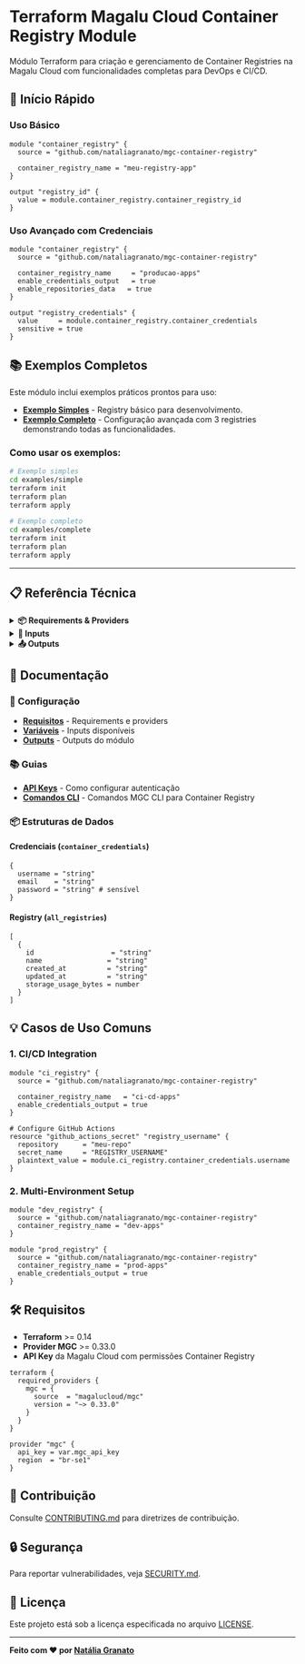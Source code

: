 # Terraform Magalu Cloud Container Registry Module

Módulo Terraform para criação e gerenciamento de Container Registries na Magalu Cloud com funcionalidades completas para DevOps e CI/CD.

## 🚀 Início Rápido

### Uso Básico
```hcl
module "container_registry" {
  source = "github.com/nataliagranato/mgc-container-registry"
  
  container_registry_name = "meu-registry-app"
}

output "registry_id" {
  value = module.container_registry.container_registry_id
}
```

### Uso Avançado com Credenciais
```hcl
module "container_registry" {
  source = "github.com/nataliagranato/mgc-container-registry"
  
  container_registry_name     = "producao-apps"
  enable_credentials_output   = true
  enable_repositories_data   = true
}

output "registry_credentials" {
  value     = module.container_registry.container_credentials
  sensitive = true
}
```

## 📚 Exemplos Completos

Este módulo inclui exemplos práticos prontos para uso:

- **[Exemplo Simples](./examples/simple/)** - Registry básico para desenvolvimento.
- **[Exemplo Completo](./examples/complete/)** - Configuração avançada com 3 registries demonstrando todas as funcionalidades.

### Como usar os exemplos:
```bash
# Exemplo simples
cd examples/simple
terraform init
terraform plan
terraform apply

# Exemplo completo  
cd examples/complete
terraform init
terraform plan
terraform apply
```

---

## 📋 Referência Técnica

<details>
<summary><strong>📦 Requirements & Providers</strong></summary>

### Requirements

| Name                                                    | Version |
| ------------------------------------------------------- | ------- |
| <a name="requirement_mgc"></a> [mgc](#requirement\_mgc) | 0.33.0  |

### Providers

| Name                                              | Version |
| ------------------------------------------------- | ------- |
| <a name="provider_mgc"></a> [mgc](#provider\_mgc) | 0.33.0  |

### Resources

| Name                                                                                                                                               | Type        |
| -------------------------------------------------------------------------------------------------------------------------------------------------- | ----------- |
| [mgc_container_registries.registry](https://registry.terraform.io/providers/magalucloud/mgc/0.33.0/docs/resources/container_registries)            | resource    |
| [mgc_container_credentials.creds](https://registry.terraform.io/providers/magalucloud/mgc/0.33.0/docs/data-sources/container_credentials)          | data source |
| [mgc_container_images.images](https://registry.terraform.io/providers/magalucloud/mgc/0.33.0/docs/data-sources/container_images)                   | data source |
| [mgc_container_registries.all_registries](https://registry.terraform.io/providers/magalucloud/mgc/0.33.0/docs/data-sources/container_registries)   | data source |
| [mgc_container_repositories.repositories](https://registry.terraform.io/providers/magalucloud/mgc/0.33.0/docs/data-sources/container_repositories) | data source |

</details>

<details>
<summary><strong>🔧 Inputs</strong></summary>

| Name                                                                                                              | Description                                                                                      | Type     | Default                   | Required |
| ----------------------------------------------------------------------------------------------------------------- | ------------------------------------------------------------------------------------------------ | -------- | ------------------------- | :------: |
| <a name="input_container_registry_name"></a> [container\_registry\_name](#input\_container\_registry\_name)       | The name of the container registry to create.                                                    | `string` | `"my-container-registry"` |    no    |
| <a name="input_enable_credentials_output"></a> [enable\_credentials\_output](#input\_enable\_credentials\_output) | Whether to output container registry credentials. Set to true if you need access credentials.    | `bool`   | `false`                   |    no    |
| <a name="input_enable_images_data"></a> [enable\_images\_data](#input\_enable\_images\_data)                      | Whether to fetch images data from the specified repository. Requires repository\_name to be set. | `bool`   | `false`                   |    no    |
| <a name="input_enable_registries_list"></a> [enable\_registries\_list](#input\_enable\_registries\_list)          | Whether to fetch a list of all container registries. Useful for reference or comparison.         | `bool`   | `false`                   |    no    |
| <a name="input_enable_repositories_data"></a> [enable\_repositories\_data](#input\_enable\_repositories\_data)    | Whether to fetch repositories data from the created registry.                                    | `bool`   | `false`                   |    no    |
| <a name="input_mgc_api_key"></a> [mgc\_api\_key](#input\_mgc\_api\_key)                                           | API Key da Magalu Cloud para testes                                                              | `string` | n/a                       |   yes    |
| <a name="input_mgc_region"></a> [mgc\_region](#input\_mgc\_region)                                                | Região da Magalu Cloud (ex: br-se1)                                                              | `string` | `"br-se1"`                |    no    |
| <a name="input_repository_name"></a> [repository\_name](#input\_repository\_name)                                 | Name of a specific repository to fetch images data from. Leave null if not needed.               | `string` | `null`                    |    no    |

</details>

<details>
<summary><strong>📤 Outputs</strong></summary>

| Name                                                                                                                                                           | Description                                                                                             |
| -------------------------------------------------------------------------------------------------------------------------------------------------------------- | ------------------------------------------------------------------------------------------------------- |
| <a name="output_all_registries"></a> [all\_registries](#output\_all\_registries)                                                                               | List of all container registries in the account                                                         |
| <a name="output_container_credentials"></a> [container\_credentials](#output\_container\_credentials)                                                          | Container registry authentication credentials                                                           |
| <a name="output_container_registry_created_at"></a> [container\_registry\_created\_at](#output\_container\_registry\_created\_at)                              | The timestamp when the registry was created (available only when enable\_registries\_list is true)      |
| <a name="output_container_registry_id"></a> [container\_registry\_id](#output\_container\_registry\_id)                                                        | The unique identifier of the created container registry                                                 |
| <a name="output_container_registry_name"></a> [container\_registry\_name](#output\_container\_registry\_name)                                                  | The name of the created container registry                                                              |
| <a name="output_container_registry_storage_usage_bytes"></a> [container\_registry\_storage\_usage\_bytes](#output\_container\_registry\_storage\_usage\_bytes) | The storage usage in bytes of the registry (available only when enable\_registries\_list is true)       |
| <a name="output_container_registry_updated_at"></a> [container\_registry\_updated\_at](#output\_container\_registry\_updated\_at)                              | The timestamp when the registry was last updated (available only when enable\_registries\_list is true) |
| <a name="output_images"></a> [images](#output\_images)                                                                                                         | List of images in the specified repository                                                              |
| <a name="output_repositories"></a> [repositories](#output\_repositories)                                                                                       | List of repositories in the created registry                                                            |

</details>


## 📖 Documentação

### 🔧 Configuração
- **[Requisitos](#requisitos)** - Requirements e providers
- **[Variáveis](#inputs)** - Inputs disponíveis  
- **[Outputs](#outputs)** - Outputs do módulo

### 📚 Guias
- **[API Keys](./docs/api_keys.md)** - Como configurar autenticação
- **[Comandos CLI](./docs/commands.md)** - Comandos MGC CLI para Container Registry


### 📦 Estruturas de Dados

#### Credenciais (`container_credentials`)
```hcl
{
  username = "string"
  email    = "string" 
  password = "string" # sensível
}
```

#### Registry (`all_registries`) 
```hcl
[
  {
    id                   = "string"
    name                = "string"
    created_at          = "string"
    updated_at          = "string"
    storage_usage_bytes = number
  }
]
```

## 💡 Casos de Uso Comuns

### 1. CI/CD Integration
```hcl
module "ci_registry" {
  source = "github.com/nataliagranato/mgc-container-registry"
  
  container_registry_name   = "ci-cd-apps"
  enable_credentials_output = true
}

# Configure GitHub Actions
resource "github_actions_secret" "registry_username" {
  repository      = "meu-repo"
  secret_name     = "REGISTRY_USERNAME"
  plaintext_value = module.ci_registry.container_credentials.username
}
```

### 2. Multi-Environment Setup
```hcl
module "dev_registry" {
  source = "github.com/nataliagranato/mgc-container-registry"
  container_registry_name = "dev-apps"
}

module "prod_registry" {
  source = "github.com/nataliagranato/mgc-container-registry"
  container_registry_name = "prod-apps"
  enable_credentials_output = true
}
```

## 🛠️ Requisitos

- **Terraform** >= 0.14
- **Provider MGC** >= 0.33.0  
- **API Key** da Magalu Cloud com permissões Container Registry

```hcl
terraform {
  required_providers {
    mgc = {
      source  = "magalucloud/mgc"
      version = "~> 0.33.0"
    }
  }
}

provider "mgc" {
  api_key = var.mgc_api_key
  region  = "br-se1"
}
```

## 🤝 Contribuição

Consulte [CONTRIBUTING.md](CONTRIBUTING.md) para diretrizes de contribuição.

## 🔒 Segurança

Para reportar vulnerabilidades, veja [SECURITY.md](SECURITY.md).

## 📄 Licença

Este projeto está sob a licença especificada no arquivo [LICENSE](LICENSE).

---

**Feito com ❤️ por [Natália Granato](https://github.com/nataliagranato)**

